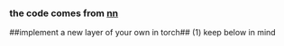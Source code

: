 ### the code comes from [nn](https://github.com/torch/nn)

##implement a new layer of your own in torch##
(1) keep below in mind

